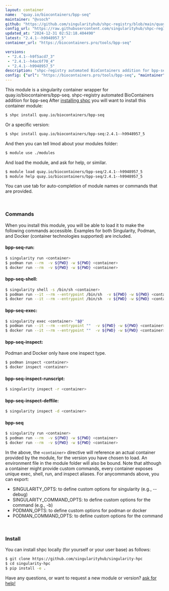 ```yaml
---
layout: container
name:  "quay.io/biocontainers/bpp-seq"
maintainer: "@vsoch"
github: "https://github.com/singularityhub/shpc-registry/blob/main/quay.io/biocontainers/bpp-seq/container.yaml"
config_url: "https://raw.githubusercontent.com/singularityhub/shpc-registry/main/quay.io/biocontainers/bpp-seq/container.yaml"
updated_at: "2024-12-31 02:52:18.404490"
latest: "2.4.1--h9948957_5"
container_url: "https://biocontainers.pro/tools/bpp-seq"

versions:
 - "2.4.1--h9f5acd7_3"
 - "2.4.1--h4ac6f70_4"
 - "2.4.1--h9948957_5"
description: "shpc-registry automated BioContainers addition for bpp-seq"
config: {"url": "https://biocontainers.pro/tools/bpp-seq", "maintainer": "@vsoch", "description": "shpc-registry automated BioContainers addition for bpp-seq", "latest": {"2.4.1--h9948957_5": "sha256:0cf3562525064b185c8663c01dcee79540ea73a2708ae33e63fa8b15b5f7b9a9"}, "tags": {"2.4.1--h9f5acd7_3": "sha256:489c03f1fd004953f07ddb923b369de9dff640c1c72d6caff8e3abdfc06560ae", "2.4.1--h4ac6f70_4": "sha256:a7cc354a72275009f10d11cd9ed6f2b13b2dcdaf04547d78e6ce11ac79b1da39", "2.4.1--h9948957_5": "sha256:0cf3562525064b185c8663c01dcee79540ea73a2708ae33e63fa8b15b5f7b9a9"}, "docker": "quay.io/biocontainers/bpp-seq"}
---
```


This module is a singularity container wrapper for quay.io/biocontainers/bpp-seq.
shpc-registry automated BioContainers addition for bpp-seq
After [installing shpc](#install) you will want to install this container module:


```bash
$ shpc install quay.io/biocontainers/bpp-seq
```

Or a specific version:

```bash
$ shpc install quay.io/biocontainers/bpp-seq:2.4.1--h9948957_5
```

And then you can tell lmod about your modules folder:

```bash
$ module use ./modules
```

And load the module, and ask for help, or similar.

```bash
$ module load quay.io/biocontainers/bpp-seq/2.4.1--h9948957_5
$ module help quay.io/biocontainers/bpp-seq/2.4.1--h9948957_5
```

You can use tab for auto-completion of module names or commands that are provided.

<br>

### Commands

When you install this module, you will be able to load it to make the following commands accessible.
Examples for both Singularity, Podman, and Docker (container technologies supported) are included.

#### bpp-seq-run:

```bash
$ singularity run <container>
$ podman run --rm  -v ${PWD} -w ${PWD} <container>
$ docker run --rm  -v ${PWD} -w ${PWD} <container>
```

#### bpp-seq-shell:

```bash
$ singularity shell -s /bin/sh <container>
$ podman run --it --rm --entrypoint /bin/sh  -v ${PWD} -w ${PWD} <container>
$ docker run --it --rm --entrypoint /bin/sh  -v ${PWD} -w ${PWD} <container>
```

#### bpp-seq-exec:

```bash
$ singularity exec <container> "$@"
$ podman run --it --rm --entrypoint ""  -v ${PWD} -w ${PWD} <container> "$@"
$ docker run --it --rm --entrypoint ""  -v ${PWD} -w ${PWD} <container> "$@"
```

#### bpp-seq-inspect:

Podman and Docker only have one inspect type.

```bash
$ podman inspect <container>
$ docker inspect <container>
```

#### bpp-seq-inspect-runscript:

```bash
$ singularity inspect -r <container>
```

#### bpp-seq-inspect-deffile:

```bash
$ singularity inspect -d <container>
```



#### bpp-seq

```bash
$ singularity run <container>
$ podman run --rm  -v ${PWD} -w ${PWD} <container>
$ docker run --rm  -v ${PWD} -w ${PWD} <container>
```


In the above, the `<container>` directive will reference an actual container provided
by the module, for the version you have chosen to load. An environment file in the
module folder will also be bound. Note that although a container
might provide custom commands, every container exposes unique exec, shell, run, and
inspect aliases. For anycommands above, you can export:

 - SINGULARITY_OPTS: to define custom options for singularity (e.g., --debug)
 - SINGULARITY_COMMAND_OPTS: to define custom options for the command (e.g., -b)
 - PODMAN_OPTS: to define custom options for podman or docker
 - PODMAN_COMMAND_OPTS: to define custom options for the command

<br>

### Install

You can install shpc locally (for yourself or your user base) as follows:

```bash
$ git clone https://github.com/singularityhub/singularity-hpc
$ cd singularity-hpc
$ pip install -e .
```

Have any questions, or want to request a new module or version? [ask for help!](https://github.com/singularityhub/singularity-hpc/issues)